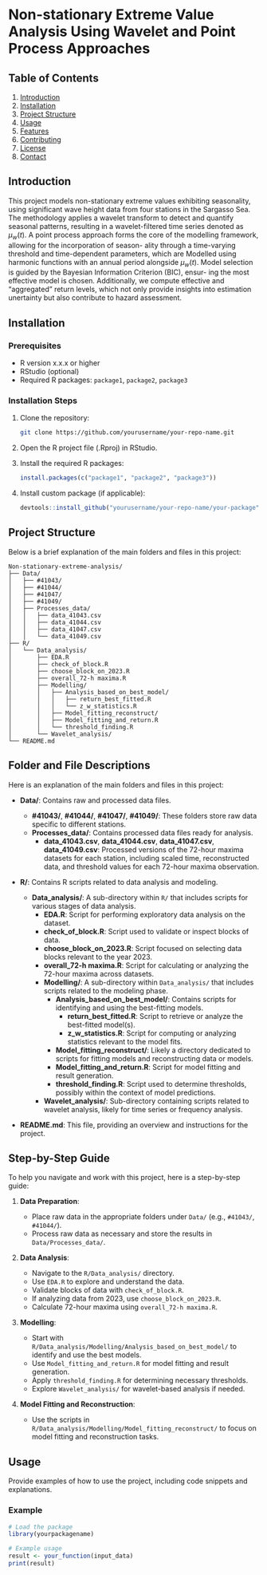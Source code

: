 # Non-stationary Extreme Value Analysis Using Wavelet and Point Process Approaches


## Table of Contents

1. [Introduction](#introduction)
2. [Installation](#installation)
3. [Project Structure](#project-structure)
4. [Usage](#usage)
5. [Features](#features)
6. [Contributing](#contributing)
7. [License](#license)
8. [Contact](#contact)

## Introduction

This project models non-stationary extreme values exhibiting seasonality, using significant wave height data from four stations in the Sargasso Sea. The methodology applies a wavelet transform to detect and quantify seasonal patterns, resulting in a wavelet-filtered time series denoted as $\mu_w(t)$. A point process approach forms the core of the modelling framework, allowing for the incorporation of season- ality through a time-varying threshold and time-dependent parameters, which are Modelled using harmonic functions with an annual period alongside $\mu_w(t)$. Model selection is guided by the Bayesian Information Criterion (BIC), ensur- ing the most effective model is chosen. Additionally, we compute effective and “aggregated” return levels, which not only provide insights into estimation unertainty but also contribute to hazard assessment. 

## Installation

### Prerequisites

- R version x.x.x or higher
- RStudio (optional)
- Required R packages: `package1`, `package2`, `package3`

### Installation Steps

1. Clone the repository:

    ```bash
    git clone https://github.com/yourusername/your-repo-name.git
    ```

2. Open the R project file (.Rproj) in RStudio.

3. Install the required R packages:

    ```R
    install.packages(c("package1", "package2", "package3"))
    ```

4. Install custom package (if applicable):

    ```R
    devtools::install_github("yourusername/your-repo-name/your-package")
    ```

## Project Structure

Below is a brief explanation of the main folders and files in this project:

```plaintext
Non-stationary-extreme-analysis/
├── Data/
│   ├── #41043/
│   ├── #41044/
│   ├── #41047/
│   ├── #41049/
│   ├── Processes_data/
│   │   ├── data_41043.csv
│   │   ├── data_41044.csv
│   │   ├── data_41047.csv
│   │   └── data_41049.csv
├── R/
│   └── Data_analysis/
│       ├── EDA.R
│       ├── check_of_block.R
│       ├── choose_block_on_2023.R
│       ├── overall_72-h maxima.R
│       ├── Modelling/
│       │   ├── Analysis_based_on_best_model/
│       │   │   ├── return_best_fitted.R
│       │   │   └── z_w_statistics.R
│       │   ├── Model_fitting_reconstruct/
│       │   ├── Model_fitting_and_return.R
│       │   └── threshold_finding.R
│       └── Wavelet_analysis/
└── README.md
```
## Folder and File Descriptions

Here is an explanation of the main folders and files in this project:

- **Data/**: Contains raw and processed data files.
  - **#41043/**, **#41044/**, **#41047/**, **#41049/**: These folders store raw data specific to different stations.
  - **Processes_data/**: Contains processed data files ready for analysis.
    - **data_41043.csv**, **data_41044.csv**, **data_41047.csv**, **data_41049.csv**: Processed versions of the 72-hour maxima datasets for each station, including scaled time, reconstructed data, and threshold values for each 72-hour maxima observation.

- **R/**: Contains R scripts related to data analysis and modeling.
  - **Data_analysis/**: A sub-directory within `R/` that includes scripts for various stages of data analysis.
    - **EDA.R**: Script for performing exploratory data analysis on the dataset.
    - **check_of_block.R**: Script used to validate or inspect blocks of data.
    - **choose_block_on_2023.R**: Script focused on selecting data blocks relevant to the year 2023.
    - **overall_72-h maxima.R**: Script for calculating or analyzing the 72-hour maxima across datasets.
    - **Modelling/**: A sub-directory within `Data_analysis/` that includes scripts related to the modeling phase.
      - **Analysis_based_on_best_model/**: Contains scripts for identifying and using the best-fitting models.
        - **return_best_fitted.R**: Script to retrieve or analyze the best-fitted model(s).
        - **z_w_statistics.R**: Script for computing or analyzing statistics relevant to the model fits.
      - **Model_fitting_reconstruct/**: Likely a directory dedicated to scripts for fitting models and reconstructing data or models.
      - **Model_fitting_and_return.R**: Script for model fitting and result generation.
      - **threshold_finding.R**: Script used to determine thresholds, possibly within the context of model predictions.
    - **Wavelet_analysis/**: Sub-directory containing scripts related to wavelet analysis, likely for time series or frequency analysis.

- **README.md**: This file, providing an overview and instructions for the project.

## Step-by-Step Guide

To help you navigate and work with this project, here is a step-by-step guide:

1. **Data Preparation**:
   - Place raw data in the appropriate folders under `Data/` (e.g., `#41043/`, `#41044/`).
   - Process raw data as necessary and store the results in `Data/Processes_data/`.

2. **Data Analysis**:
   - Navigate to the `R/Data_analysis/` directory.
   - Use `EDA.R` to explore and understand the data.
   - Validate blocks of data with `check_of_block.R`.
   - If analyzing data from 2023, use `choose_block_on_2023.R`.
   - Calculate 72-hour maxima using `overall_72-h maxima.R`.

3. **Modelling**:
   - Start with `R/Data_analysis/Modelling/Analysis_based_on_best_model/` to identify and use the best models.
   - Use `Model_fitting_and_return.R` for model fitting and result generation.
   - Apply `threshold_finding.R` for determining necessary thresholds.
   - Explore `Wavelet_analysis/` for wavelet-based analysis if needed.

4. **Model Fitting and Reconstruction**:
   - Use the scripts in `R/Data_analysis/Modelling/Model_fitting_reconstruct/` to focus on model fitting and reconstruction tasks.





## Usage

Provide examples of how to use the project, including code snippets and explanations.

### Example

```R
# Load the package
library(yourpackagename)

# Example usage
result <- your_function(input_data)
print(result)





